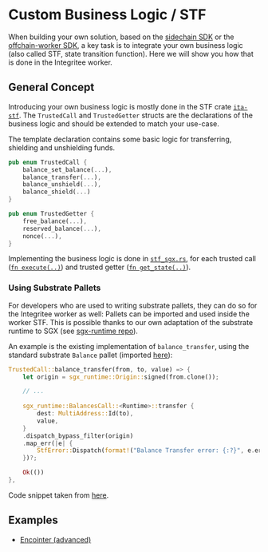 # Custom Business Logic / STF

When building your own solution, based on the [sidechain SDK](../sidechain-sdk.md) or the [offchain-worker SDK](../offchain-worker-sdk.md), a key task is to integrate your own business logic (also called STF, state transition function). Here we will show you how that is done in the Integritee worker.

## General Concept

Introducing your own business logic is mostly done in the STF crate [`ita-stf`](https://github.com/integritee-network/worker/tree/master/app-libs/stf). The `TrustedCall` and `TrustedGetter` structs are the declarations of the business logic and should be extended to match your use-case. 

The template declaration contains some basic logic for transferring, shielding and unshielding funds.

```rust
pub enum TrustedCall {
	balance_set_balance(...),
	balance_transfer(...),
	balance_unshield(...),
	balance_shield(...)
}
```

```rust
pub enum TrustedGetter {
	free_balance(...),
	reserved_balance(...),
	nonce(...),
}
```

Implementing the business logic is done in [`stf_sgx.rs`](https://github.com/integritee-network/worker/blob/master/app-libs/stf/src/stf_sgx.rs), for each trusted call ([`fn execute(..)`](https://github.com/integritee-network/worker/blob/72d9ba960803b367a9cb4f0bc62d0f4a4b13fe6d/app-libs/stf/src/stf_sgx.rs#L126)) and trusted getter ([`fn get_state(..)`](https://github.com/integritee-network/worker/blob/72d9ba960803b367a9cb4f0bc62d0f4a4b13fe6d/app-libs/stf/src/stf_sgx.rs#L89)). 


### Using Substrate Pallets

For developers who are used to writing substrate pallets, they can do so for the Integritee worker as well: Pallets can be imported and used inside the worker STF. This is possible thanks to our own adaptation of the substrate runtime to SGX (see [sgx-runtime repo](https://github.com/integritee-network/sgx-runtime)).

An example is the existing implementation of `balance_transfer`, using the standard substrate `Balance` pallet (imported [here](https://github.com/integritee-network/sgx-runtime/blob/cefb6991a5ddc7f8a1139da8f48a49b6379113df/runtime/src/lib.rs#L53)):

```rust
TrustedCall::balance_transfer(from, to, value) => {
    let origin = sgx_runtime::Origin::signed(from.clone());

    // ...
        
    sgx_runtime::BalancesCall::<Runtime>::transfer {
        dest: MultiAddress::Id(to),
		value,
	}
	.dispatch_bypass_filter(origin)
	.map_err(|e| {
		StfError::Dispatch(format!("Balance Transfer error: {:?}", e.error))
	})?;

	Ok(())
},
```

Code snippet taken from [here](https://github.com/integritee-network/worker/blob/a9a5afdb2de093de0062d7cb7ad302b8501e24a0/app-libs/stf/src/stf_sgx.rs#L155).

## Examples

* [Encointer (advanced)](./example-encointer.md)
